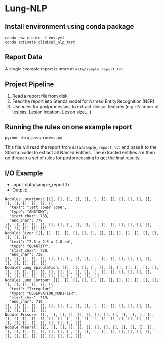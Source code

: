 # Lung-NLP

## Install environment using conda package
```
conda env create -f env.yml
conda activate clinical_nlp_test
```

## Report Data
A single example report is store at `data/sample_report.txt`

## Project Pipeline
1. Read a report file from disk
2. Feed the report into Stanza model for Named Entity Recognition (NER)
3. Use rules for postprocessing to extract clinical features (e.g.: Number of lesions, Lesion location, Lesion size,...)

## Running the rules on one example report
```
python data_postprocess.py
```
This file will read the report from `data/sample_report.txt` and pass it to the Stanza model to extract all Named Entities.
The extracted entities are then go through a set of rules for postprocessing to get the final results.

## I/O Example
* Input: data/sample_report.txt
* Output: 
```
Nodules Locations: [[], [], [], [], [], [], [], [], [], [], [], [], [], [], [], [], [], [{
  "text": "left lower lobe",
  "type": "ANATOMY",
  "start_char": 763,
  "end_char": 779
}], [], [], [], [], [], [], [], [], [], [], [], [], [], [], [], [], [], [], [], [], []]
Nodules Size: [[], [], [], [], [], [], [], [], [], [], [], [], [], [], [], [], [{
  "text": "2.6 x 2.3 x 2.0-cm",
  "type": "QUANTITY",
  "start_char": 720,
  "end_char": 738
}], [], [], [], [], [], [], [], [], [], [], [], [], [], [], [], [], [], [], [], [], []]
Nodules Lung Spiculation: [[], [], [], [], [], [], [], [], [], [], [], [], [], [], [], [], [], [], [], [], [], [], [], [], [], [], [], [], [], [], [], [], [], [], [], [], [], [], []]
Nodules Lung Contour: [[], [], [], [], [], [], [], [], [], [], [], [], [], [], [], [], [], [{
  "text": "Irregular",
  "type": "OBSERVATION_MODIFIER",
  "start_char": 710,
  "end_char": 719
}], [], [], [], [], [], [], [], [], [], [], [], [], [], [], [], [], [], [], [], [], []]
Nodule Fissure: [[], [], [], [], [], [], [], [], [], [], [], [], [], [], [], [], [], [], [], [], [], [], [], [], [], [], [], [], [], [], [], [], [], [], [], [], [], [], []]
Nodule Pleural: [[], [], [], [], [], [], [], [], [], [], [], [], [], [], [], [], [], [], [], [], [], [], [], [], [], [], [], [], [], [], [], [], [], [], [], [], [], [], []]

```

